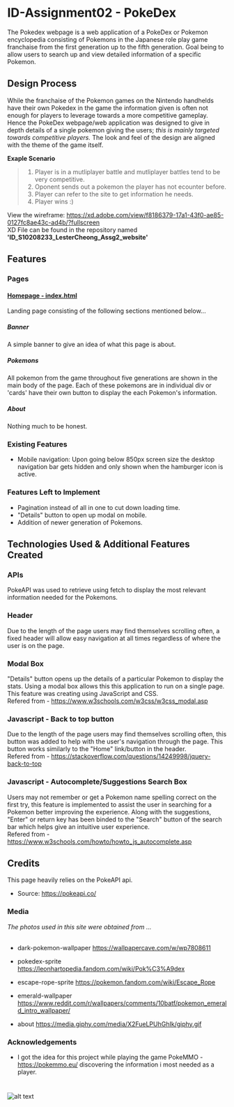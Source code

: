 # ID-Assignment02 - PokeDex
The Pokedex webpage is a web application of a PokeDex or Pokemon encyclopedia consisting of Pokemons in the Japanese role play game franchaise from the first generation up to the fifth generation. Goal being to allow users to search up and view detailed information of a specific Pokemon.

## Design Process
While the franchaise of the Pokemon games on the Nintendo handhelds have their own Pokedex in the game the information given is often not enough for players to leverage towards a more competitive gameplay. Hence the PokeDex webpage/web application was designed to give in depth details of a single pokemon giving the users; *this is mainly targeted towards competitive players.* The look and feel of the design are aligned with the theme of the game itself.


**Exaple Scenario**
>  1. Player is in a mutliplayer battle and mutliplayer battles tend to be very competitive.
>  2. Oponent sends out a pokemon the player has not ecounter before.
>  3. Player can refer to the site to get information he needs.
>  4. Player wins :)

View the wireframe: https://xd.adobe.com/view/f8186379-17a1-43f0-ae85-0127fc8ae43c-ad4b/?fullscreen<br>
XD File can be found in the repository named **'ID_S10208233_LesterCheong_Assg2_website'**

## Features
### Pages
#### [Homepage - index.html](https://s10208233.github.io/ID_S10208233_LesterCheong_Assg2_website/)
Landing page consisting of the following sections mentioned below...
##### Banner
A simple banner to give an idea of what this page is about.
##### Pokemons
All pokemon from the game throughout five generations are shown in the main body of the page. Each of these pokemons are in individual div or 'cards' have their own button to display the each Pokemon's information.
##### About
Nothing much to be honest.

### Existing Features
- Mobile navigation: Upon going below 850px screen size the desktop navigation bar gets hidden and only shown when the hamburger icon is active.

### Features Left to Implement
- Pagination instead of all in one to cut down loading time.
- "Details" button to open up modal on mobile.
- Addition of newer generation of Pokemons.<br>
## Technologies Used & Additional Features Created
### APIs
PokeAPI was used to retrieve using fetch to display the most relevant information needed for the Pokemons.
### Header
Due to the length of the page users may find themselves scrolling often, a fixed header will allow easy navigation at all times regardless of where the
user is on the page.
### Modal Box
"Details" button opens up the details of a particular Pokemon to display the stats. Using a modal box allows this this application to run on a single page.
This feature was creating using JavaScript and CSS. 
<br>
Refered from - https://www.w3schools.com/w3css/w3css_modal.asp

### Javascript - Back to top button
Due to the length of the page users may find themselves scrolling often, this button was added to help with the user's navigation through the page. This button works similarly to the "Home" link/button in the header.<br>
Refered from - https://stackoverflow.com/questions/14249998/jquery-back-to-top
### Javascript - Autocomplete/Suggestions Search Box
Users may not remember or get a Pokemon name spelling correct on the first try, this feature is implemented to assist the user in searching for a Pokemon better improving the experience. Along with the suggestions, "Enter" or return key has been binded to the "Search" button of the search bar which helps give an intuitive user experience.
<br>
Refered from - https://www.w3schools.com/howto/howto_js_autocomplete.asp

## Credits
This page heavily relies on the PokeAPI api.
- Source:
  https://pokeapi.co/

### Media
*The photos used in this site were obtained from ...*<br><br>
- dark-pokemon-wallpaper
  https://wallpapercave.com/w/wp7808611

- pokedex-sprite 
  https://leonhartopedia.fandom.com/wiki/Pok%C3%A9dex

- escape-rope-sprite
  https://pokemon.fandom.com/wiki/Escape_Rope

- emerald-wallpaper 
  https://www.reddit.com/r/wallpapers/comments/10batf/pokemon_emerald_intro_wallpaper/

- about
  https://media.giphy.com/media/X2FueLPUhGhIk/giphy.gif


### Acknowledgements
- I got the idea for this project while playing the game PokeMMO - https://pokemmo.eu/ discovering the information i most needed as a player.

#
![alt text](https://static.wikia.nocookie.net/leonhartimvu/images/8/8b/Unova_Pok%C3%A9dex_anime.png/revision/latest/scale-to-width-down/1000?cb=20180721124908)
<br>
